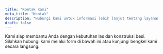 ```yaml
---
title: "Kontak Kami"
meta_title: "Kontak"
description: "Hubungi kami untuk informasi lebih lanjut tentang layanan las kami"
draft: false
---
```


Kami siap membantu Anda dengan kebutuhan las dan konstruksi besi. Silahkan hubungi kami melalui form di bawah ini atau kunjungi bengkel kami secara langsung.
